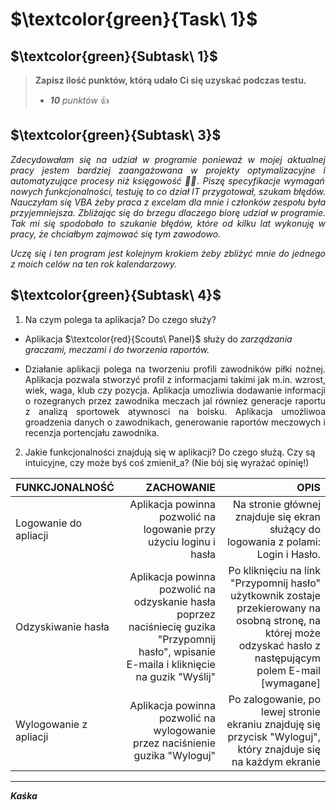 # $\textcolor{green}{Task\ 1}$

## $\textcolor{green}{Subtask\ 1}$
> __Zapisz ilość punktów, którą udało Ci się uzyskać podczas testu.__
> * _**10** punktów_ :+1:
  
## $\textcolor{green}{Subtask\ 3}$

_<p align="justify">Zdecydowałam się na udział w programie ponieważ w mojej aktualnej pracy jestem bardziej zaangażowana w projekty optymalizacyjne i automatyzujące procesy niż księgowość :woman_office_worker:. Piszę specyfikacje wymagań nowych funkcjonalności, testuję to co dział IT przygotował, szukam błędów. Nauczyłam się VBA żeby praca z excelam dla mnie i członków zespołu była przyjemniejsza. Zbliżając się do brzegu dlaczego biorę udział w programie. Tak mi się spodobało to szukanie błędów, które od kilku lat wykonuję w pracy, że chciałbym zajmować się tym zawodowo.</p>_

_<p align="justify">Uczę się i ten program jest kolejnym krokiem żeby zbliżyć mnie do jednego z moich celów na ten rok kalendarzowy.</p>_
  
  
## $\textcolor{green}{Subtask\ 4}$

1. Na czym polega ta aplikacja? Do czego służy?
  * Aplikacja $\textcolor{red}{Scouts\ Panel}$ służy do _zarządzania graczami, meczami i do tworzenia raportów._
  * <p align="justify">Działanie aplikacji polega na tworzeniu profili zawodników piłki nożnej. Aplikacja pozwala stworzyć profil z informacjami takimi jak m.in. wzrost, wiek, waga, klub czy pozycja. Aplikacja umozliwia dodawanie informacji o rozegranych przez zawodnika meczach jal równiez generacje raportu z analizą sportowek atywnosci na boisku. Aplikacja umożliwoa groadzenia danych o zawodnikach, generowanie raportów meczowych i recenzja portencjału zawodnika.</P>
  
2. Jakie funkcjonalności znajdują się w aplikacji? Do czego służą. Czy są intuicyjne, czy może byś coś zmienił_a? (Nie bój się wyrażać opinię!)


| FUNKCJONALNOŚĆ | ZACHOWANIE  |OPIS|
|----------------|------------:|------------:|
| Logowanie do apliacji          | Aplikacja powinna pozwolić na logowanie przy użyciu  loginu i hasła       |Na stronie głównej znajduje się ekran służący do logowania z polami: Login i Hasło.|
| Odzyskiwanie hasła          |Aplikacja powinna pozwolić na odzyskanie hasła poprzez naciśniecię guzika "Przypomnij hasło", wpisanie E-maila i kliknięcie na guzik "Wyślij"         |Po kliknięciu na link "Przypomnij hasło" użytkownik zostaje przekierowany na osobną stronę, na której może odzyskać hasło z następującym polem E-mail [wymagane] |
|Wylogowanie z apliacji     | Aplikacja powinna pozwolić na wylogowanie przez naciśnienie guzika "Wyloguj"    |Po zalogowanie, po lewej stronie ekraniu znajduję się przycisk "Wyloguj", który znajduje się na każdym ekranie|




***
***Kaśka***
